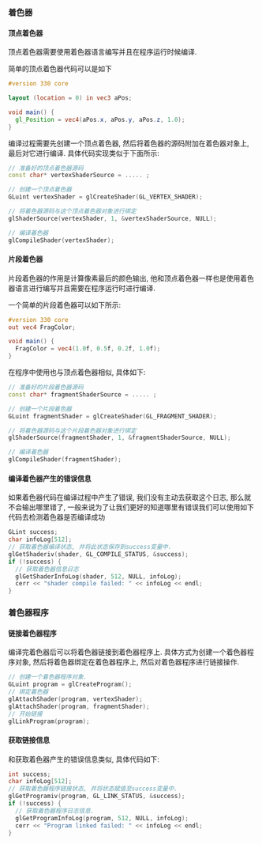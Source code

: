 ### 着色器

#### 顶点着色器

顶点着色器需要使用着色器语言编写并且在程序运行时候编译.

简单的顶点着色器代码可以是如下

```glsl
#version 330 core

layout (location = 0) in vec3 aPos;

void main() {
  gl_Position = vec4(aPos.x, aPos.y, aPos.z, 1.0);
}
```

编译过程需要先创建一个顶点着色器, 然后将着色器的源码附加在着色器对象上, 最后对它进行编译. 具体代码实现类似于下面所示:

```c++
// 准备好的顶点着色器源码
const char* vertexShaderSource = ..... ;

// 创建一个顶点着色器
GLuint vertexShader = glCreateShader(GL_VERTEX_SHADER);

// 将着色器源码与这个顶点着色器对象进行绑定
glShaderSource(vertexShader, 1, &vertexShaderSource, NULL);

// 编译着色器
glCompileShader(vertexShader);
```

#### 片段着色器

片段着色器的作用是计算像素最后的颜色输出, 他和顶点着色器一样也是使用着色器语言进行编写并且需要在程序运行时进行编译.

一个简单的片段着色器可以如下所示:

```glsl
#version 330 core
out vec4 FragColor;

void main() {
  FragColor = vec4(1.0f, 0.5f, 0.2f, 1.0f);
}
```

在程序中使用也与顶点着色器相似, 具体如下:

```c++
// 准备好的片段着色器源码
const char* fragmentShaderSource = ..... ;

// 创建一个片段着色器
GLuint fragmentShader = glCreateShader(GL_FRAGMENT_SHADER);

// 将着色器源码与这个片段着色器对象进行绑定
glShaderSource(fragmentShader, 1, &fragmentShaderSource, NULL);

// 编译着色器
glCompileShader(fragmentShader);
```

#### 编译着色器产生的错误信息

如果着色器代码在编译过程中产生了错误, 我们没有主动去获取这个日志, 那么就不会输出哪里错了, 一般来说为了让我们更好的知道哪里有错误我们可以使用如下代码去检测着色器是否编译成功

```c++
GLint success;
char infoLog[512];
// 获取着色器编译状态, 并将此状态保存到success变量中.
glGetShaderiv(shader, GL_COMPILE_STATUS, &success);
if (!success) {
  // 获取着色器信息日志
  glGetShaderInfoLog(shader, 512, NULL, infoLog);
  cerr << "shader compile failed: " << infoLog << endl;
}
```

### 着色器程序

#### 链接着色器程序

编译完着色器后可以将着色器链接到着色器程序上. 具体方式为创建一个着色器程序对象, 然后将着色器绑定在着色器程序上, 然后对着色器程序进行链接操作.

```c++
// 创建一个着色器程序对象.
GLuint program = glCreateProgram();
// 绑定着色器
glAttachShader(program, vertexShader);
glAttachShader(program, fragmentShader);
// 开始链接
glLinkProgram(program);
```

#### 获取链接信息

和获取着色器产生的错误信息类似, 具体代码如下:

```c++
int success;
char infoLog[512];
// 获取着色器程序链接状态, 并将状态赋值至success变量中.
glGetProgramiv(program, GL_LINK_STATUS, &success);
if (!success) {
  // 获取着色器程序日志信息. 
  glGetProgramInfoLog(program, 512, NULL, infoLog);
  cerr << "Program linked failed: " << infoLog << endl;
}
```